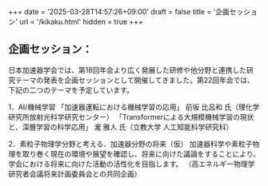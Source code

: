 +++
date = '2025-03-28T14:57:26+09:00'
draft = false
title = '企画セッション'
url = '/kikaku.html'
hidden = true
+++

## 企画セッション：
日本加速器学会では、第18回年会より広く発展した研修や他分野と連携した研究テーマの発表を企画セッションとして開催してきました。第22回年会では、下記の二つのテーマを予定しています。

1．AI/機械学習
「加速器運転における機械学習の応用」
前坂 比呂和 氏（理化学研究所放射光科学研究センター）
「Transformerによる大規模機械学習の現状と、深層学習の科学応用」
瀧 雅人 氏（立教大学 人工知能科学研究科）

2．素粒子物理学分野と考える、加速器分野の将来（仮）
加速器科学や素粒子物理を取り巻く現在の環境や展望を確認し、将来に向けた議論をすることにより、学会における将来に向けた活動の活性化を目指します。
（高エネルギー物理学研究者会議将来計画委員会との共同企画）

